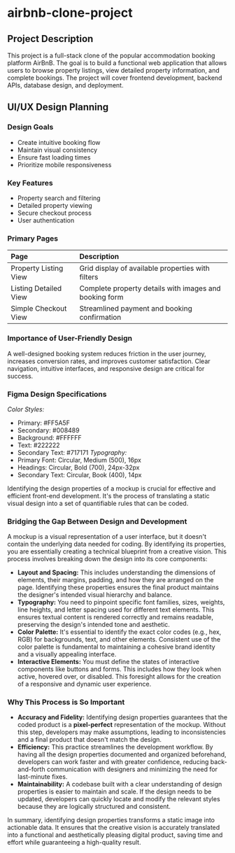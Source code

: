 # airbnb-clone-project
## Project Description
This project is a full-stack clone of the popular accommodation booking platform AirBnB. The goal is to build a functional web application that allows users to browse property listings, view detailed property information, and complete bookings. The project will cover frontend development, backend APIs, database design, and deployment.
## UI/UX Design Planning
### Design Goals
- Create intuitive booking flow
- Maintain visual consistency
- Ensure fast loading times
- Prioritize mobile responsiveness
### Key Features
- Property search and filtering
- Detailed property viewing
- Secure checkout process
- User authentication
### Primary Pages
| Page | Description |
| :--- | :--- |
| Property Listing View | Grid display of available properties with filters |
| Listing Detailed View | Complete property details with images and booking form |
| Simple Checkout View | Streamlined payment and booking confirmation |
### Importance of User-Friendly Design
A well-designed booking system reduces friction in the user journey, increases conversion rates, and improves customer satisfaction. Clear navigation, intuitive interfaces, and responsive design are critical for success.
### Figma Design Specifications
*Color Styles:*
- Primary: #FF5A5F
- Secondary: #008489
- Background: #FFFFFF
- Text: #222222
- Secondary Text: #717171
*Typography:*
- Primary Font: Circular, Medium (500), 16px
- Headings: Circular, Bold (700), 24px-32px
- Secondary Text: Circular, Book (400), 14px

Identifying the design properties of a mockup is crucial for effective and efficient front-end development. It's the process of translating a static visual design into a set of quantifiable rules that can be coded.

### Bridging the Gap Between Design and Development

A mockup is a visual representation of a user interface, but it doesn't contain the underlying data needed for coding. By identifying its properties, you are essentially creating a technical blueprint from a creative vision. This process involves breaking down the design into its core components:

* **Layout and Spacing:** This includes understanding the dimensions of elements, their margins, padding, and how they are arranged on the page. Identifying these properties ensures the final product maintains the designer's intended visual hierarchy and balance. 
* **Typography:** You need to pinpoint specific font families, sizes, weights, line heights, and letter spacing used for different text elements. This ensures textual content is rendered correctly and remains readable, preserving the design's intended tone and aesthetic.
* **Color Palette:** It's essential to identify the exact color codes (e.g., hex, RGB) for backgrounds, text, and other elements. Consistent use of the color palette is fundamental to maintaining a cohesive brand identity and a visually appealing interface.
* **Interactive Elements:** You must define the states of interactive components like buttons and forms. This includes how they look when active, hovered over, or disabled. This foresight allows for the creation of a responsive and dynamic user experience.

### Why This Process is So Important

* **Accuracy and Fidelity:** Identifying design properties guarantees that the coded product is a **pixel-perfect** representation of the mockup. Without this step, developers may make assumptions, leading to inconsistencies and a final product that doesn't match the design.
* **Efficiency:** This practice streamlines the development workflow. By having all the design properties documented and organized beforehand, developers can work faster and with greater confidence, reducing back-and-forth communication with designers and minimizing the need for last-minute fixes.
* **Maintainability:** A codebase built with a clear understanding of design properties is easier to maintain and scale. If the design needs to be updated, developers can quickly locate and modify the relevant styles because they are logically structured and consistent.

In summary, identifying design properties transforms a static image into actionable data. It ensures that the creative vision is accurately translated into a functional and aesthetically pleasing digital product, saving time and effort while guaranteeing a high-quality result.

